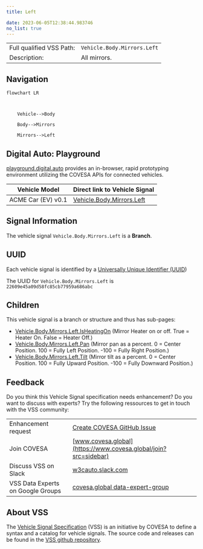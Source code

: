 ```yaml
---
title: Left

date: 2023-06-05T12:38:44.983746
no_list: true
---
```



| | |
|---|---|
| Full qualified VSS Path: | `Vehicle.Body.Mirrors.Left` |
| Description: | All mirrors. |

## Navigation

```mermaid
flowchart LR



    Vehicle-->Body

    Body-->Mirrors

    Mirrors-->Left

```


## Digital Auto: Playground

[playground.digital.auto](http://digital.auto) provides an in-browser, rapid prototyping environment utilizing the COVESA APIs for connected vehicles. 

| Vehicle Model | Direct link to Vehicle Signal |
|---|---|
| ACME Car (EV) v0.1 | [Vehicle.Body.Mirrors.Left](https://digitalauto.netlify.app/model/STLWzk1WyqVVLbfymb4f/cvi/list/Vehicle.Body.Mirrors.Left/) |


## Signal Information




The vehicle signal `Vehicle.Body.Mirrors.Left` is a **Branch**.





## UUID

Each vehicle signal is identified by a [Universally Unique Identifier (UUID](https://en.wikipedia.org/wiki/Universally_unique_identifier))

The UUID for `Vehicle.Body.Mirrors.Left` is `22609e45a09d58fc85cb77959a686abc`

## Children

This vehicle signal is a branch or structure and thus has sub-pages:

- [Vehicle.Body.Mirrors.Left.IsHeatingOn](isheatingon/) (Mirror Heater on or off. True = Heater On. False = Heater Off.)
- [Vehicle.Body.Mirrors.Left.Pan](pan/) (Mirror pan as a percent. 0 = Center Position. 100 = Fully Left Position. -100 = Fully Right Position.)
- [Vehicle.Body.Mirrors.Left.Tilt](tilt/) (Mirror tilt as a percent. 0 = Center Position. 100 = Fully Upward Position. -100 = Fully Downward Position.)


## Feedback

Do you think this Vehicle Signal specification needs enhancement? Do you want to discuss with experts? Try the following ressources to get in touch with the VSS community:

| | |
|---|---|
| Enhancement request | [Create COVESA GitHub Issue](https://github.com/COVESA/vehicle_signal_specification/issues/new?body=Please+describe+your+feedback&title=Signal+feedback+Vehicle.Body.Mirrors.Left) |
| Join COVESA | [www.covesa.global](https://www.covesa.global/join?src=sidebar) |
| Discuss VSS on Slack | [w3cauto.slack.com](http://w3cauto.slack.com/) |
| VSS Data Experts on Google Groups | [covesa.global data-expert-group](https://groups.google.com/a/covesa.global/g/data-expert-group) |

## About VSS

The [Vehicle Signal Specification](https://covesa.github.io/vehicle_signal_specification/) (VSS)
is an initiative by COVESA to define a syntax and a catalog for vehicle signals.
The source code and releases can be found in the [VSS github repository](https://github.com/COVESA/vehicle_signal_specification).

